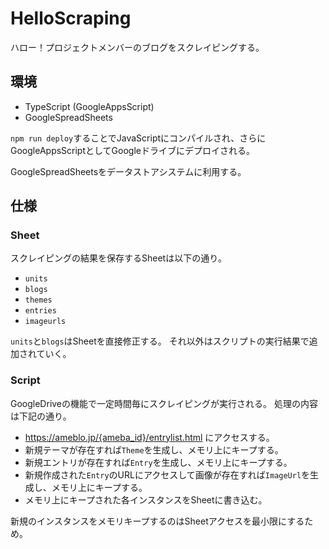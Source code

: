 # HelloScraping

ハロー！プロジェクトメンバーのブログをスクレイピングする。

## 環境

- TypeScript (GoogleAppsScript)
- GoogleSpreadSheets

`npm run deploy`することでJavaScriptにコンパイルされ、さらにGoogleAppsScriptとしてGoogleドライブにデプロイされる。

GoogleSpreadSheetsをデータストアシステムに利用する。

## 仕様

### Sheet

スクレイピングの結果を保存するSheetは以下の通り。

- `units`
- `blogs`
- `themes`
- `entries`
- `imageurls`

`units`と`blogs`はSheetを直接修正する。
それ以外はスクリプトの実行結果で追加されていく。

### Script

GoogleDriveの機能で一定時間毎にスクレイピングが実行される。
処理の内容は下記の通り。

- https://ameblo.jp/{ameba_id}/entrylist.html にアクセスする。
- 新規テーマが存在すれば`Theme`を生成し、メモリ上にキープする。
- 新規エントリが存在すれば`Entry`を生成し、メモリ上にキープする。
- 新規作成された`Entry`のURLにアクセスして画像が存在すれば`ImageUrl`を生成し、メモリ上にキープする。
- メモリ上にキープされた各インスタンスをSheetに書き込む。

新規のインスタンスをメモリキープするのはSheetアクセスを最小限にするため。
